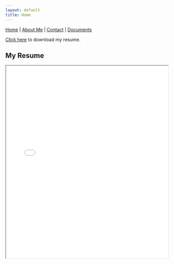 ```yaml
---
layout: default
title: Home
---
```


[Home](index.md) | [About Me](about-me.md) | [Contact](contact.md) | [Documents](documents.md)

[Click here](documents/Ramesh%20T_Resume.pdf) to download my resume.

## My Resume

<iframe src="documents/Ramesh%20T_Resume.pdf" width="100%" height="600px">
    This browser does not support PDFs. Please download the PDF to view it:
    <a href="documents/Ramesh%20T_Resume.pdf">Download PDF</a>.
</iframe>
